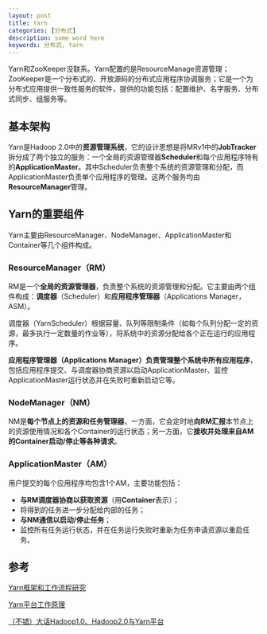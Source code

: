 ```yaml
---
layout: post
title: Yarn
categories: [分布式]
description: some word here
keywords: 分布式, Yarn
---
```


Yarn和ZooKeeper没联系。Yarn配置的是ResourceManage资源管理；ZooKeeper是一个分布式的、开放源码的分布式应用程序协调服务；它是一个为分布式应用提供一致性服务的软件，提供的功能包括：配置维护、名字服务、分布式同步、组服务等。

## 基本架构

Yarn是Hadoop 2\.0中的**资源管理系统**，它的设计思想是将MRv1中的**JobTracker**拆分成了两个独立的服务：一个全局的资源管理器**Scheduler**和每个应用程序特有的**ApplicationMaster**。其中Scheduler负责整个系统的资源管理和分配，而ApplicationMaster负责单个应用程序的管理。这两个服务均由**ResourceManager**管理。

## Yarn的重要组件

Yarn主要由ResourceManager、NodeManager、ApplicationMaster和Container等几个组件构成。

### ResourceManager（RM）

RM是一个**全局的资源管理器**，负责整个系统的资源管理和分配。它主要由两个组件构成：**调度器**（Scheduler）和**应用程序管理器**（Applications Manager，ASM）。

调度器（YarnScheduler）根据容量、队列等限制条件（如每个队列分配一定的资源，最多执行一定数量的作业等），将系统中的资源分配给各个正在运行的应用程序。

**应用程序管理器（Applications Manager）负责管理整个系统中所有应用程序**，包括应用程序提交、与调度器协商资源以启动ApplicationMaster、监控ApplicationMaster运行状态并在失败时重新启动它等。

### NodeManager（NM）

NM是**每个节点上的资源和任务管理器**，一方面，它会定时地**向RM汇报**本节点上的资源使用情况和各个Container的运行状态；另一方面，它**接收并处理来自AM的Container启动/停止等各种请求**。

### ApplicationMaster（AM）

用户提交的每个应用程序均包含1个AM，主要功能包括：

* **与RM调度器协商以获取资源**（用**Container**表示）；
* 将得到的任务进一步分配给内部的任务；
* **与NM通信以启动/停止任务**；
* 监控所有任务运行状态，并在任务运行失败时重新为任务申请资源以重启任务。

## 参考

[Yarn框架和工作流程研究](https://www.cnblogs.com/itboys/p/9184381.html)

[Yarn平台工作原理](https://blog.csdn.net/michaelia_/article/details/77987754)

[（不错）大话Hadoop1.0、Hadoop2.0与Yarn平台](https://blog.csdn.net/a2011480169/article/details/53647012)

